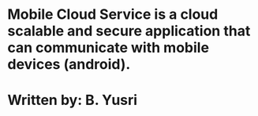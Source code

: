 # Mobile Cloud Service is a cloud scalable and secure application that can communicate with mobile devices (android).

# Written by: B. Yusri

